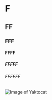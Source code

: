 # F
## FF
### FFF
#### FFFF
##### FFFFF
###### FFFFFF
![Image of Yaktocat](https://octodex.github.com/images/yaktocat.png)
